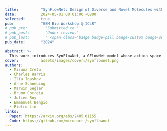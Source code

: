 ```yaml
---
title:          "SynFlowNet: Design of Diverse and Novel Molecules with Synthesis Constraints"
date:           2024-05-01 00:01:00 +0800
selected:       true
pub:            "GEM Bio Workshop @ ICLR"
# pub_pre:        "Submitted to "
# pub_post:       'Under review.'
# pub_last:       ' <span class="badge badge-pill badge-custom badge-success">Spotlight</span>'
pub_date:       "2024"

abstract: >-
  This work introduces SynFlowNet, a GFlowNet model whose action space uses chemically validated reactions and reactants to sequentially build new molecules. We evaluate our approach using synthetic accessibility scores and an independent retrosynthesis tool. SynFlowNet consistently samples synthetically feasible molecules, while still being able to find diverse and high-utility candidates.
cover:          assets/images/covers/synflownet.png
authors:
  - Miruna Cretu
  - Charles Harris
  - Ilia Igashov
  - Arne Schneuing
  - Marwin Segler
  - Bruno Correia
  - Julien Roy
  - Emmanuel Bengio
  - Pietro Liò
links:
  Paper: https://arxiv.org/abs/2405.01155
  Code: https://github.com/mirunacrt/synflownet
---
```

